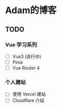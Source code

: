 # Adam的博客

## TODO

### Vue 学习系列

- [ ] Vue3 (进行中)
- [ ] Pinia
- [ ] Vue Router 4

### 个人建站

- [ ] 使用 Vercel 建站
- [ ] Cloudflare 介绍

